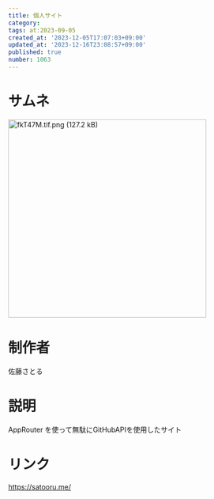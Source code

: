 ```yaml
---
title: 個人サイト
category:
tags: at:2023-09-05
created_at: '2023-12-05T17:07:03+09:00'
updated_at: '2023-12-16T23:08:57+09:00'
published: true
number: 1063
---
```


# サムネ
<img width="401" alt="fkT47M.tif.png (127.2 kB)" src="/img/markdown/1063/de96bbbc-9e01-48b7-afaf-6ee14197d780.webp">

# 制作者
佐藤さとる

# 説明
AppRouter を使って無駄にGitHubAPIを使用したサイト

# リンク
https://satooru.me/

